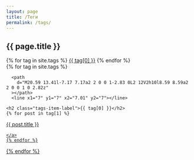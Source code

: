 ```yaml
---
layout: page
title: /Теги
permalink: /tags/
---
```


<div class="tags">
  <div class="tags-header">
    <h2 class="tags-header-title">{{ page.title }}</h2>
    <div class="tags-header-line"></div>
  </div>
  <div class="tags-clouds">
    {% for tag in site.tags %}
    <a href="#{{ tag[0] }}">{{ tag[0] }}</a>
    {% endfor %}
  </div>
  {% for tag in site.tags %}
  <div class="tags-item" id="{{ tag[0] }}">
    
      <path
        d="M20.59 13.41l-7.17 7.17a2 2 0 0 1-2.83 0L2 12V2h10l8.59 8.59a2 2 0 0 1 0 2.82z"
      ></path>
      <line x1="7" y1="7" x2="7.01" y2="7"></line>
    
    <h2 class="tags-item-label">{{ tag[0] }}</h2>
    {% for post in tag[1] %}
   
 <a class="tags-post" href="{{ post.url | prepend: site.baseurl }}">
   <div>
        <span class="tags-post-title">{{ post.title }}</span>
        <div class="tags-post-line"></div>
      </div>
      
    </a>
    {% endfor %}
  </div>
  {% endfor %}
</div>
